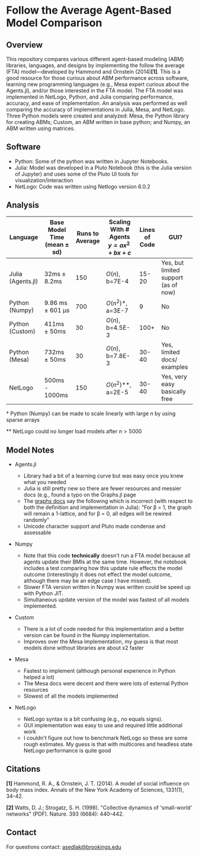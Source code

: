 # Follow the Average Agent-Based Model Comparison

## Overview
This repository compares various different agent-based modeling (ABM) libraries, languages, and designs by implementing the follow the average (FTA) model—developed by Hammond and Ornstein (2014)**[1]**. This is a good resource for those curious about ABM performance across software, learning new programming languages (e.g., Mesa expert curious about the Agents.jl), and/or those interested in the FTA model.
The FTA model was implemented in NetLogo, Python, and Julia comparing performance, accuracy, and ease of implementation. An analysis was performed as well comparing the accuracy of implementations in Julia, Mesa, and NetLogo. Three Python models were created and analyzed: Mesa, the Python library for creating ABMs; Custom, an ABM written in base python; and Numpy, an ABM written using matrices.

## Software
* Python: Some of the python was written in Jupyter Notebooks.
* Julia: Model was developed in a Pluto Notebook (this is the Julia version of Jupyter) and uses some of the Pluto UI tools for visualization/interaction
* NetLogo: Code was written using Netlogo version 6.0.2



## Analysis
| Language          | Base Model Time  (mean ± sd) | Runs to Average | Scaling With # Agents $y=ax^2+bx+c$   | Lines of Code   | GUI?                                 |
|-------------------|------------------------------|-----------------|-------------------------------------|-------|--------------------------------------|
| Julia (Agents.jl) | 32ms ± 8.2ms                 | 150             | $O(n)$, b=7E-4                        | 15-20 | Yes, but limited support (as of now) |
| Python (Numpy)    | 9.86 ms ± 601 µs             | 700             | $O(n^2)$*, a=3E-7                     | 9     | No                                   |       |
| Python (Custom)   | 411ms ± 50ms                 | 30              | $O(n)$, b=4.5E-3                      | 100+  | No                                   |       |
| Python (Mesa)     | 732ms ± 50ms                 | 30              | $O(n)$, b=7.8E-3                      | 30-40 | Yes, limited docs/ examples          |       |
| NetLogo           | 500ms - 1000ms               | 150             | $O(n^2)$**, a=2E-5                    | 30-40 | Yes, very easy basically free        |       |

\* Python (Numpy) can be made to scale linearly with large $n$ by using sparse arrays

\** NetLogo could no longer load models after $n > 5000$

## Model Notes
* Agents.jl
  * Library had a bit of a learning curve but was easy once you knew what you needed
  * Julia is still pretty new so there are fewer resources and messier docs (e.g., found a typo on the Graphs.jl page
   * The [graphs docs](https://docs.juliahub.com/Graphs/VJ6vx/1.4.0/generators/#Graphs.SimpleGraphs.watts_strogatz-Tuple{Integer,%20Integer,%20Real}) say the following which is incorrect (with respect to both the definition and implementation in Julia): "For β = 1, the graph will remain a 1-lattice, and for β = 0, all edges will be rewired randomly"
  * Unicode character support and Pluto made condense and assessable 

* Numpy
  * Note that this code **technically** doesn't run a FTA model because all agents update their BMIs at the same time. However, the notebook includes a test comparing how this update rule effects the model outcome (interestingly it does not effect the model outcome, although there may be an edge case I have missed).
  * Slower FTA version written in Numpy was written could be speed up with Python JIT.
  * Simultaneous update version of the model was fastest of all models implemented.
  
* Custom
  * There is a lot of code needed for this implementation and a better version can be found in the Numpy implementation.
  * Improves over the Mesa implementation, my guess is that most models done without libraries are about x2 faster

* Mesa
  * Fastest to implement (although personal experience in Python helped a lot)
  * The Mesa docs were decent and there were lots of external Python resources
  * Slowest of all the models implemented

* NetLogo
  * NetLogo syntax is a bit confusing (e.g., no equals signs).
  * GUI implementation was easy to use and required little additional work
  * I couldn't figure out how to benchmark NetLogo so these are some rough estimates. My guess is that with multicores and headless state NetLogo performance is quite good

## Citations

**[1]** Hammond, R. A., &amp; Ornstein, J. T. (2014). A model of social influence on body mass index. Annals of
the New York Academy of Sciences, 1331(1), 34-42.

**[2]** Watts, D. J.; Strogatz, S. H. (1998). "Collective dynamics of 'small-world' networks" (PDF). Nature. 393 (6684): 440–442.

## Contact
For questions contact: asedlak@brookings.edu
